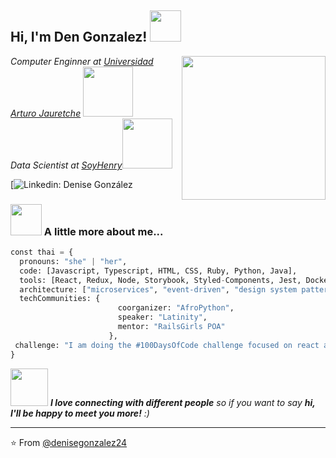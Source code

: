 <h2> Hi, I'm Den Gonzalez! <img src="https://media.giphy.com/media/mGcNjsfWAjY5AEZNw6/giphy.gif" width="50"></h2>
<img align='right' src="https://user-images.githubusercontent.com/74038190/221352975-94759904-aa4c-4032-a8ab-b546efb9c478.gif" width="230">


<p><em>Computer Enginner at <a href="https://www.unaj.edu.ar/">Universidad Arturo Jauretche</a>  <img src="https://www.unaj.edu.ar/wp-content/uploads/2015/08/UNAJ_RGB-01.jpg" width="80"></br>Data Scientist at <a href="https://www.soyhenry.com/">SoyHenry</a><img src=https://d31uz8lwfmyn8g.cloudfront.net/Assets/logo-henry-white-lg.png width="80"> 
</em></p>



[![Linkedin: Denise González](www.linkedin.com/in/nissegonzalezm)


### <img src="https://media.giphy.com/media/VgCDAzcKvsR6OM0uWg/giphy.gif" width="50"> A little more about me...  

```python
const thai = {
  pronouns: "she" | "her",
  code: [Javascript, Typescript, HTML, CSS, Ruby, Python, Java],
  tools: [React, Redux, Node, Storybook, Styled-Components, Jest, Docker],
  architecture: ["microservices", "event-driven", "design system pattern"],
  techCommunities: {
                        coorganizer: "AfroPython",
                        speaker: "Latinity",
                        mentor: "RailsGirls POA"
                      },
 challenge: "I am doing the #100DaysOfCode challenge focused on react and typescript"
}
```

<img src="https://media.giphy.com/media/LnQjpWaON8nhr21vNW/giphy.gif" width="60"> <em><b>I love connecting with different people</b> so if you want to say <b>hi, I'll be happy to meet you more!</b> :)</em>

---

⭐️ From [@denisegonzalez24](https://github.com/denisegonzalez24)
<!---
denisegonzalez24/denisegonzalez24 is a ✨ special ✨ repository because its `README.md` (this file) appears on your GitHub profile.
You can click the Preview link to take a look at your changes.
--->

